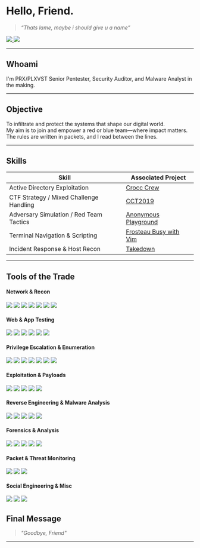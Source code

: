 # Hello, Friend.

> _“Thats lame, maybe i should give u a name”_


<a href="https://tryhackme.com/p/PRX">
  <img src="https://img.shields.io/badge/-TryHackMe_Profile-3C0D0D?&style=for-the-badge&logo=tryhackme&logoColor=white" />
</a>

<a href="https://instagram.com/prx.hacks">
  <img src="https://img.shields.io/badge/-Instagram_Profile-1A1A1A?&style=for-the-badge&logo=instagram&logoColor=E4405F" />
</a>




---

## Whoami
I'm PRX/PLXVST
Senior Pentester, Security Auditor, and Malware Analyst in the making.   

---

## Objective
To infiltrate and protect the systems that shape our digital world.  
My aim is to join and empower a red or blue team—where impact matters.  
The rules are written in packets, and I read between the lines.

---

## Skills

| Skill                                         | Associated Project            |
|-----------------------------------------------|-------------------------------|
| Active Directory Exploitation                    | [Crocc Crew](https://tryhackme.com/room/crocccrew) |
| CTF Strategy / Mixed Challenge Handling          | [CCT2019](https://tryhackme.com/room/cct2019) |
| Adversary Simulation / Red Team Tactics          | [Anonymous Playground](https://tryhackme.com/room/anonymousplayground) |
| Terminal Navigation & Scripting                  | [Frosteau Busy with Vim](https://tryhackme.com/room/busyvimfrosteau) |
| Incident Response & Host Recon                   | [Takedown](https://tryhackme.com/room/takedown) |

---

## Tools of the Trade

#### Network & Recon
<div>
  <img src="https://img.shields.io/badge/-Nmap-3C3C3C?&style=for-the-badge&logo=gnometerminal&logoColor=white" />
  <img src="https://img.shields.io/badge/-Wireshark-46587C?&style=for-the-badge&logo=wireshark&logoColor=white" />
  <img src="https://img.shields.io/badge/-Masscan-5E5E5E?&style=for-the-badge&logo=linux&logoColor=white" />
  <img src="https://img.shields.io/badge/-Amass-4B4B4B?&style=for-the-badge&logo=linux&logoColor=white" />
  <img src="https://img.shields.io/badge/-Shodan-1A1A1A?&style=for-the-badge&logo=shodan&logoColor=white" />
  <img src="https://img.shields.io/badge/-Ffuf-6B6B6B?&style=for-the-badge&logo=linux&logoColor=white" />
  <img src="https://img.shields.io/badge/-Gobuster-5A5A5A?&style=for-the-badge&logo=linux&logoColor=white" />
</div>


#### Web & App Testing
<div>
  <img src="https://img.shields.io/badge/-Burp_Suite-A35432?&style=for-the-badge&logo=burpsuite&logoColor=white" />
  <img src="https://img.shields.io/badge/-OWASP_ZAP-333333?&style=for-the-badge&logo=owasp&logoColor=white" />
  <img src="https://img.shields.io/badge/-SQLmap-5C2C2C?&style=for-the-badge&logo=linux&logoColor=white" />
  <img src="https://img.shields.io/badge/-Postman-5B4741?&style=for-the-badge&logo=postman&logoColor=white" />
  <img src="https://img.shields.io/badge/-Dirb-333333?&style=for-the-badge&logo=linux&logoColor=white" />
  <img src="https://img.shields.io/badge/-Nikto-392852?&style=for-the-badge&logo=linux&logoColor=white" />
</div>

#### Privilege Escalation & Enumeration
<div>
  <img src="https://img.shields.io/badge/-LinPEAS-3C593C?&style=for-the-badge&logo=linux&logoColor=white" />
  <img src="https://img.shields.io/badge/-WinPEAS-1C4E80?&style=for-the-badge&logo=windows&logoColor=white" />
  <img src="https://img.shields.io/badge/-BloodHound-5B1F1F?&style=for-the-badge&logo=neo4j&logoColor=white" />
  <img src="https://img.shields.io/badge/-PowerView-2F4F6F?&style=for-the-badge&logo=windows&logoColor=white" />
  <img src="https://img.shields.io/badge/-Seatbelt-2E2F4F?&style=for-the-badge&logo=windows&logoColor=white" />
  <img src="https://img.shields.io/badge/-CrackMapExec-2D2D2D?&style=for-the-badge&logo=linux&logoColor=white" />
  <img src="https://img.shields.io/badge/-Kerbrute-1E1E1E?&style=for-the-badge&logo=linux&logoColor=white" />
</div>


#### Exploitation & Payloads
<div>
  <img src="https://img.shields.io/badge/-Metasploit-3B2A4A?&style=for-the-badge&logo=metasploit&logoColor=white" />
  <img src="https://img.shields.io/badge/-MSFvenom-5A3D8E?&style=for-the-badge&logo=linux&logoColor=white" />
  <img src="https://img.shields.io/badge/-ExploitDB-2D2D2D?&style=for-the-badge&logo=exploitdb&logoColor=white" />
  <img src="https://img.shields.io/badge/-Searchsploit-4B1E1E?&style=for-the-badge&logo=linux&logoColor=white" />
  <img src="https://img.shields.io/badge/-Impacket-4C2F2F?&style=for-the-badge&logo=python&logoColor=white" />
</div>


#### Reverse Engineering & Malware Analysis
<div>
  <img src="https://img.shields.io/badge/-Ghidra-511C1C?&style=for-the-badge&logo=apache&logoColor=white" />
  <img src="https://img.shields.io/badge/-IDA_Pro-363636?&style=for-the-badge&logo=protonmail&logoColor=white" />
  <img src="https://img.shields.io/badge/-x64dbg-444444?&style=for-the-badge&logo=windows&logoColor=white" />
  <img src="https://img.shields.io/badge/-OllyDbg-2F2F2F?&style=for-the-badge&logo=windows&logoColor=white" />
  <img src="https://img.shields.io/badge/-Radare2-5A1A1A?&style=for-the-badge&logo=radare&logoColor=white" />
</div>

#### Forensics & Analysis
<div>
  <img src="https://img.shields.io/badge/-Volatility-262626?&style=for-the-badge&logo=python&logoColor=white" />
  <img src="https://img.shields.io/badge/-Autopsy-1A1F3C?&style=for-the-badge&logo=forensic&logoColor=white" />
  <img src="https://img.shields.io/badge/-Binwalk-224E4E?&style=for-the-badge&logo=linux&logoColor=white" />
  <img src="https://img.shields.io/badge/-ExifTool-505050?&style=for-the-badge&logo=gnometerminal&logoColor=white" />
  <img src="https://img.shields.io/badge/-CyberChef-2F4F4F?&style=for-the-badge&logo=chef&logoColor=white" />
</div>


#### Packet & Threat Monitoring
<div>
  <img src="https://img.shields.io/badge/-Zeek-444E77?&style=for-the-badge&logo=zeek&logoColor=white" />
  <img src="https://img.shields.io/badge/-Suricata-751A1A?&style=for-the-badge&logo=suricata&logoColor=white" />
  <img src="https://img.shields.io/badge/-Snort-6B1E1E?&style=for-the-badge&logo=snort&logoColor=white" />
</div>


#### Social Engineering & Misc
<div>
  <img src="https://img.shields.io/badge/-SET-313131?&style=for-the-badge&logo=linux&logoColor=white" />
  <img src="https://img.shields.io/badge/-Maltego-1C1C1C?&style=for-the-badge&logo=maltego&logoColor=white" />
  <img src="https://img.shields.io/badge/-Sherlock-5F3A5A?&style=for-the-badge&logo=github&logoColor=white" />
</div>



## Final Message

> _"Goodbye, Friend"_   

---

